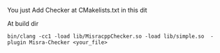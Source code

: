 You just Add Checker at CMakelists.txt in this dit

At build dir
``` 
bin/clang -cc1 -load lib/MisracppChecker.so -load lib/simple.so  -plugin Misra-Checker <your_file>
```
